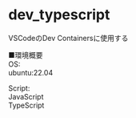 # dev_typescript
VSCodeのDev Containersに使用する　　

■環境概要  
OS:  
ubuntu:22.04  

Script:  
JavaScript  
TypeScript
